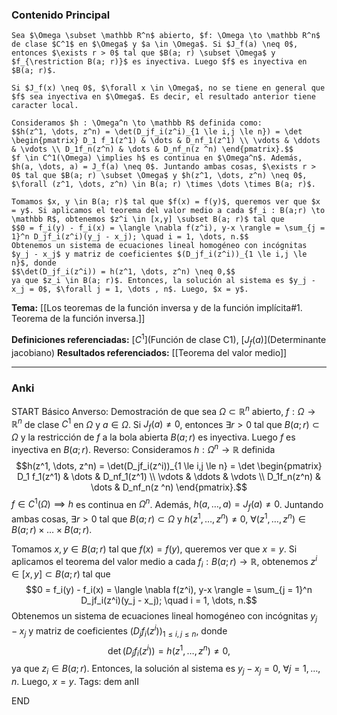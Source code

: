 ### Contenido Principal

```ad-theorem
Sea $\Omega \subset \mathbb R^n$ abierto, $f: \Omega \to \mathbb R^n$ de clase $C^1$ en $\Omega$ y $a \in \Omega$. Si $J_f(a) \neq 0$, entonces $\exists r > 0$ tal que $B(a; r) \subset \Omega$ y $f_{\restriction B(a; r)}$ es inyectiva. Luego $f$ es inyectiva en $B(a; r)$.
```

```ad-note
Si $J_f(x) \neq 0$, $\forall x \in \Omega$, no se tiene en general que $f$ sea inyectiva en $\Omega$. Es decir, el resultado anterior tiene caracter local.
```

```ad-proof
Consideramos $h : \Omega^n \to \mathbb R$ definida como:
$$h(z^1, \dots, z^n) = \det(D_jf_i(z^i)_{1 \le i,j \le n}) = \det \begin{pmatrix} D_1 f_1(z^1) & \dots & D_nf_1(z^1) \\ \vdots & \ddots & \vdots \\ D_1f_n(z^n) & \dots & D_nf_n(z ^n) \end{pmatrix}.$$
$f \in C^1(\Omega) \implies h$ es continua en $\Omega^n$. Además, $h(a, \dots, a) = J_f(a) \neq 0$. Juntando ambas cosas, $\exists r > 0$ tal que $B(a; r) \subset \Omega$ y $h(z^1, \dots, z^n) \neq 0$, $\forall (z^1, \dots, z^n) \in B(a; r) \times \dots \times B(a; r)$.

Tomamos $x, y \in B(a; r)$ tal que $f(x) = f(y)$, queremos ver que $x = y$. Si aplicamos el teorema del valor medio a cada $f_i : B(a;r) \to \mathbb R$, obtenemos $z^i \in [x,y] \subset B(a; r)$ tal que
$$0 = f_i(y) - f_i(x) = \langle \nabla f(z^i), y-x \rangle = \sum_{j = 1}^n D_jf_i(z^i)(y_j - x_j); \quad i = 1, \dots, n.$$
Obtenemos un sistema de ecuaciones lineal homogéneo con incógnitas $y_j - x_j$ y matriz de coeficientes $(D_jf_i(z^i))_{1 \le i,j \le n}$, donde
$$\det(D_jf_i(z^i)) = h(z^1, \dots, z^n) \neq 0,$$
ya que $z_i \in B(a; r)$. Entonces, la solución al sistema es $y_j - x_j = 0$, $\forall j = 1, \dots , n$. Luego, $x = y$.
```

**Tema:** [[Los teoremas de la función inversa y de la función implícita#1. Teorema de la función inversa.]]

**Definiciones referenciadas:** [$C^1$](Función de clase C1), [$J_f(a)$](Determinante jacobiano)
**Resultados referenciados:** [[Teorema del valor medio]]

---
### Anki

START
Básico
Anverso: Demostración de que sea $\Omega \subset \mathbb R^n$ abierto, $f: \Omega \to \mathbb R^n$ de clase $C^1$ en $\Omega$ y $a \in \Omega$. Si $J_f(a) \neq 0$, entonces $\exists r > 0$ tal que $B(a; r) \subset \Omega$ y la restricción de $f$ a la bola abierta $B(a; r)$ es inyectiva. Luego $f$ es inyectiva en $B(a; r)$.
Reverso: Consideramos $h : \Omega^n \to \mathbb R$ definida
$$h(z^1, \dots, z^n) = \det(D_jf_i(z^i))_{1 \le i,j \le n} = \det \begin{pmatrix} D_1 f_1(z^1) & \dots & D_nf_1(z^1) \\ \vdots & \ddots & \vdots \\ D_1f_n(z^n) & \dots & D_nf_n(z ^n) \end{pmatrix}.$$
$f \in C^1(\Omega) \implies h$ es continua en $\Omega^n$. Además, $h(a, \dots, a) = J_f(a) \neq 0$. Juntando ambas cosas, $\exists r > 0$ tal que $B(a; r) \subset \Omega$ y $h(z^1, \dots, z^n) \neq 0$, $\forall (z^1, \dots, z^n) \in B(a; r) \times \dots \times B(a; r)$.

Tomamos $x, y \in B(a; r)$ tal que $f(x) = f(y)$, queremos ver que $x = y$. Si aplicamos el teorema del valor medio a cada $f_i : B(a;r) \to \mathbb R$, obtenemos $z^i \in [x,y] \subset B(a; r)$ tal que
$$0 = f_i(y) - f_i(x) = \langle \nabla f(z^i), y-x \rangle = \sum_{j = 1}^n D_jf_i(z^i)(y_j - x_j); \quad i = 1, \dots, n.$$
Obtenemos un sistema de ecuaciones lineal homogéneo con incógnitas $y_j - x_j$ y matriz de coeficientes $(D_jf_i(z^i))_{1 \le i,j \le n}$, donde
$$\det(D_jf_i(z^i)) = h(z^1, \dots, z^n) \neq 0,$$
ya que $z_i \in B(a; r)$. Entonces, la solución al sistema es $y_j - x_j = 0$, $\forall j = 1, \dots , n$. Luego, $x = y$.
Tags: dem anII
<!--ID: 1732364239582-->
END

